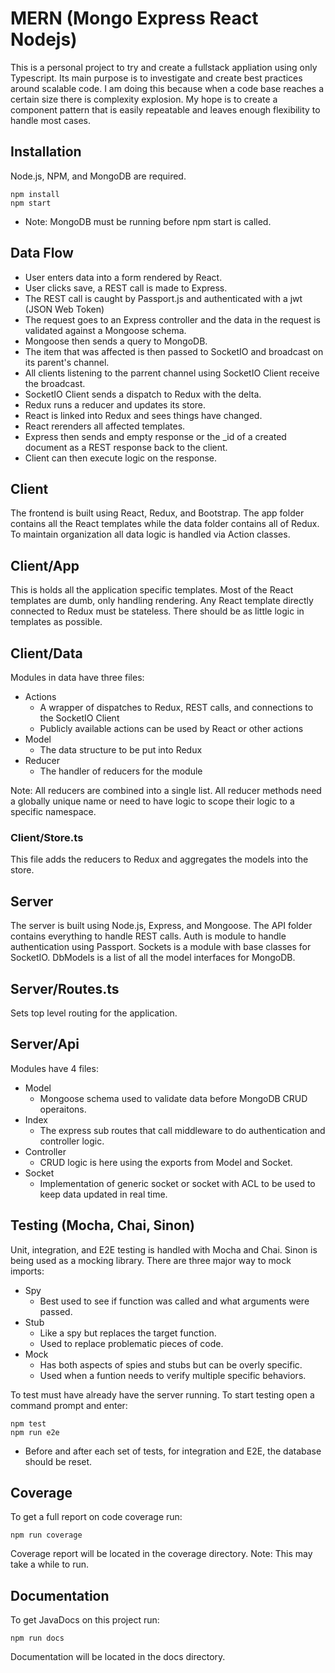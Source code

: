 # MERN (Mongo Express React Nodejs)
This is a personal project to try and create a fullstack appliation using only Typescript. Its main purpose is to investigate and create best practices around scalable code. I am doing this because when a code base reaches a certain size there is complexity explosion. My hope is to create a component pattern that is easily repeatable and leaves enough flexibility to handle most cases.

## Installation
Node.js, NPM, and MongoDB are required.
```
npm install
npm start
```  
* Note: MongoDB must be running before npm start is called.

## Data Flow
* User enters data into a form rendered by React.
* User clicks save, a REST call is made to Express.
* The REST call is caught by Passport.js and authenticated with a jwt (JSON Web Token)
* The request goes to an Express controller and the data in the request is validated against a Mongoose schema.
* Mongoose then sends a query to MongoDB.
* The item that was affected is then passed to SocketIO and broadcast on its parent's channel.
* All clients listening to the parrent channel using SocketIO Client receive the broadcast.
* SocketIO Client sends a dispatch to Redux with the delta.
* Redux runs a reducer and updates its store.
* React is linked into Redux and sees things have changed.
* React rerenders all affected templates.
* Express then sends and empty response or the _id of a created document as a REST response back to the client.
* Client can then execute logic on the response.

## Client
The frontend is built using React, Redux, and Bootstrap. The app folder contains all the React templates while the data folder contains all of Redux. To maintain organization all data logic is handled via Action classes.

## Client/App
This is holds all the application specific templates. Most of the React templates are dumb, only handling rendering. Any React template directly connected to Redux must be stateless. There should be as little logic in templates as possible. 

## Client/Data
Modules in data have three files:
* Actions
    * A wrapper of dispatches to Redux, REST calls, and connections to the SocketIO Client
    * Publicly available actions can be used by React or other actions
* Model
    * The data structure to be put into Redux
* Reducer
    * The handler of reducers for the module

Note: All reducers are combined into a single list. All reducer methods need a globally unique name or need to have logic to scope their logic to a specific namespace.

### Client/Store.ts
This file adds the reducers to Redux and aggregates the models into the store.

## Server
The server is built using Node.js, Express, and Mongoose. The API folder contains everything to handle REST calls. Auth is module to handle authentication using Passport. Sockets is a module with base classes for SocketIO. DbModels is a list of all the model interfaces for MongoDB.

## Server/Routes.ts
Sets top level routing for the application. 

## Server/Api
Modules have 4 files:
* Model
    * Mongoose schema used to validate data before MongoDB CRUD operaitons.
* Index
    * The express sub routes that call middleware to do authentication and controller logic.
* Controller
    * CRUD logic is here using the exports from Model and Socket.
* Socket
    * Implementation of generic socket or socket with ACL to be used to keep data updated in real time.

## Testing (Mocha, Chai, Sinon)
Unit, integration, and E2E testing is handled with Mocha and Chai. Sinon is being used as a mocking library. There are three major way to mock imports:
* Spy
    * Best used to see if function was called and what arguments were passed.
* Stub
    * Like a spy but replaces the target function.
    * Used to replace problematic pieces of code.
* Mock
    * Has both aspects of spies and stubs but can be overly specific.
    * Used when a funtion needs to verify multiple specific behaviors.

To test must have already have the server running. To start testing open a command prompt and enter:
```
npm test
npm run e2e
```
* Before and after each set of tests, for integration and E2E, the database should be reset.

## Coverage
To get a full report on code coverage run:
```
npm run coverage
```
Coverage report will be located in the coverage directory.
Note: This may take a while to run.

## Documentation
To get JavaDocs on this project run:
```
npm run docs
```
Documentation will be located in the docs directory.